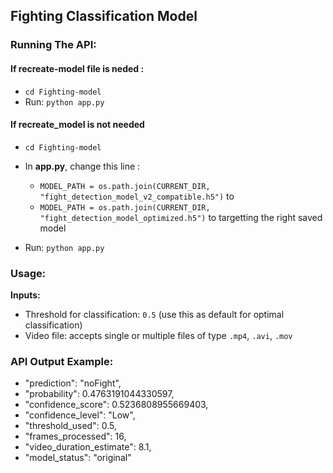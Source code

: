 ## Fighting Classification Model

### Running The API:

#### If recreate-model file is neded :

 - `cd Fighting-model`
 - Run: `python app.py`

#### If recreate_model is not needed 

 - `cd Fighting-model`
 - In **app.py**, change this line :
   - `MODEL_PATH = os.path.join(CURRENT_DIR, "fight_detection_model_v2_compatible.h5")`
   to 
   - `MODEL_PATH = os.path.join(CURRENT_DIR, "fight_detection_model_optimized.h5")`
    to targetting the right saved model

 - Run: `python app.py`

### Usage:

**Inputs:**

- Threshold for classification: `0.5` (use this as default for optimal classification)
- Video file: accepts single or multiple files of type `.mp4`, `.avi`, `.mov` 

### API Output Example:

 - "prediction": "noFight",
 - "probability": 0.4763191044330597,
 - "confidence_score": 0.5236808955669403,
 -  "confidence_level": "Low",
 -  "threshold_used": 0.5,
 -  "frames_processed": 16,
 -  "video_duration_estimate": 8.1,
  - "model_status": "original"
